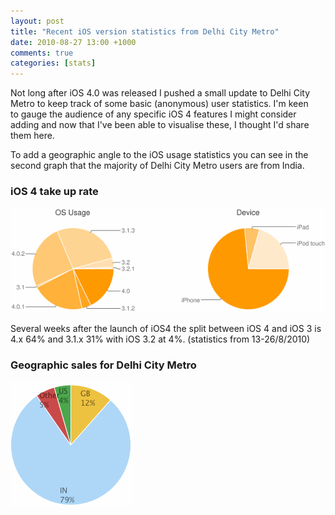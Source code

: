 ```yaml
---
layout: post
title: "Recent iOS version statistics from Delhi City Metro"
date: 2010-08-27 13:00 +1000
comments: true
categories: [stats]
---
```


Not long after iOS 4.0 was released I pushed a small update to Delhi City Metro to keep track of some basic (anonymous) user statistics. I'm keen to gauge the audience of any specific iOS 4 features I might consider adding and now that I've been able to visualise these, I thought I'd share them here.

To add a geographic angle to the iOS usage statistics you can see in the second graph that the majority of Delhi City Metro users are from India.

### iOS 4 take up rate

![](/images/DelhiUsageStastics.png)

Several weeks after the launch of iOS4 the split between iOS 4 and iOS 3 is 4.x 64% and 3.1.x 31% with iOS 3.2 at 4%. (statistics from 13-26/8/2010)

### Geographic sales for Delhi City Metro

![](/images/DelhiSaleStatistics.png)
